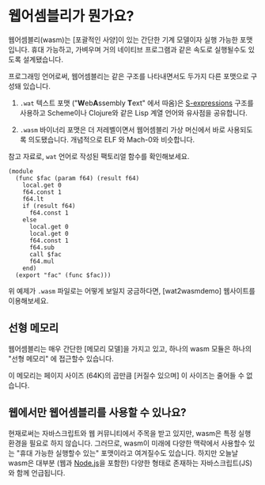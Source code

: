 # 웹어셈블리가 뭔가요?

웹어셈블리(wasm)는 [포괄적인 사양]이 있는 간단한 기계 모델이자 실행 가능한 포맷입니다. 휴대 가능하고, 가벼우며 거의 네이티브 프로그램과 같은 속도로 실행될수도 있도록 설계됐습니다.

프로그래밍 언어로써, 웹어셈블리는 같은 구조를 나타내면서도 두가지 다른 포맷으로 구성돼 있습니다.

1. `.wat` 텍스트 포맷 ("**W**eb**A**ssembly **T**ext" 에서 따옴)은 [S-expressions] 구조를 사용하고 Scheme이나 Clojure와 같은 Lisp 계열 언어와 유사점을 공유합니다.

2. `.wasm` 바이너리 포맷은 더 저레벨이면서 웹어셈블리 가상 머신에서 바로 사용되도록 의도됐습니다. 개념적으로 ELF 와 Mach-0와 비슷합니다.

참고 자료로, `wat` 언어로 작성된 팩토리얼 함수를 확인해보세요.

```
(module
  (func $fac (param f64) (result f64)
    local.get 0
    f64.const 1
    f64.lt
    if (result f64)
      f64.const 1
    else
      local.get 0
      local.get 0
      f64.const 1
      f64.sub
      call $fac
      f64.mul
    end)
  (export "fac" (func $fac)))
```

위 예제가 `.wasm` 파일로는 어떻게 보일지 궁금하다면, [wat2wasmdemo] 웹사이트를 이용해보세요.

## 선형 메모리
웹어셈블리는 매우 간단한 [메모리 모델]을 가지고 있고, 하나의 wasm 모듈은 하나의 "선형 메모리" 에 접근할수 있습니다.

이 메모리는 페이지 사이즈 (64K)의 곱만큼 [커질수 있으며] 이 사이즈는 줄어들 수 없습니다. 

## 웹에서만 웹어셈블리를 사용할 수 있나요?

현재로써는 자바스크립트와 웹 커뮤니티에서 주목을 받고 있지만, wasm은 특정 실행 환경을 필요로 하지 않습니다. 그러므로, wasm이 미래에 다양한 맥락에서 사용할수 있는 "휴대 가능한 실행할수 있는" 포맷이라고 여겨질수도 있습니다. 하지만 오늘날 wasm은 대부분 (웹과 [Node.js]을 포함한) 다양한 형태로 존재하는 자바스크립트(JS)와 함께 언급됩니다.

[memory model]: https://webassembly.github.io/spec/core/syntax/modules.html#syntax-mem
[memory can be grown]: https://webassembly.github.io/spec/core/syntax/instructions.html#syntax-instr-memory
[extensive specification]: https://webassembly.github.io/spec/
[value types]: https://webassembly.github.io/spec/core/syntax/types.html#value-types
[Node.js]: https://nodejs.org
[S-expressions]: https://en.wikipedia.org/wiki/S-expression
[wat2wasm demo]: https://webassembly.github.io/wabt/demo/wat2wasm/
